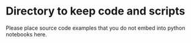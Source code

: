 # Directory to keep code and scripts 

Please place source code examples that you do not embed into python notebooks here.

